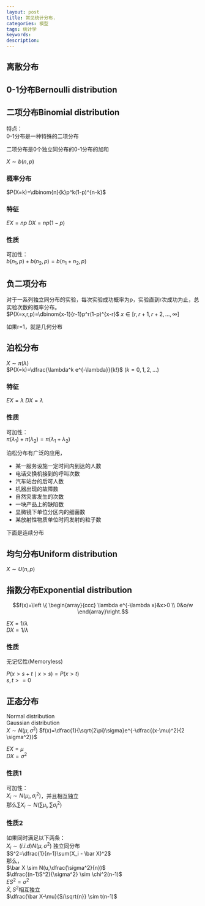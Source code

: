 ```yaml
---
layout: post
title: 常见统计分布.
categories: 模型
tags: 统计学
keywords:
description:
---
```


## 离散分布

## 0-1分布Bernoulli distribution

## 二项分布Binomial distribution

特点：  
0-1分布是一种特殊的二项分布  

二项分布是0个独立同分布的0-1分布的加和  

$X \sim b(n,p)$

### 概率分布
$P(X=k)=\dbinom{n}{k}p^k(1-p)^{n-k}$

### 特征
$EX=np$
$DX=np(1-p)$

### 性质
可加性：  
$b(n_1,p)+b(n_2,p)=b(n_1+n_2,p)$

## 负二项分布
对于一系列独立同分布的实验，每次实验成功概率为p，实验直到r次成功为止，总实验次数的概率分布。  
$P(X=x,r,p)=\dbinom{x-1}{r-1}p^r(1-p)^{x-r}$
$x \in [r,r+1,r+2,...,\infty]$

如果r=1，就是几何分布

## 泊松分布

$X\sim \pi(\lambda)$  
$P(X=k)=\dfrac{\lambda^k e^{-\lambda}}{k!}$
$(k=0,1,2,...)$

### 特征
$EX=\lambda$
$DX=\lambda$

### 性质
可加性：  
$\pi(\lambda_1)+\pi(\lambda_2)=\pi(\lambda_1+\lambda_2)$

泊松分布有广泛的应用，  
- 某一服务设施一定时间内到达的人数
- 电话交换机接到的呼叫次数
- 汽车站台的后可人数
- 机器出现的故障数
- 自然灾害发生的次数
- 一块产品上的缺陷数
- 显微镜下单位分区内的细菌数
- 某放射性物质单位时间发射的粒子数






下面是连续分布
## 均匀分布Uniform distribution
$X \sim U(n,p)$

## 指数分布Exponential distribution

$$f(x)=\left \{ \begin{array}{ccc}
\lambda e^{-\lambda x}&x>0 \\
0&o/w
\end{array}\right.$$

$EX=1/\lambda$  
$DX=1/\lambda$  

### 性质
无记忆性(Memoryless)

$P(x>s+t \mid x>s )=P(x>t)$  
$s,t>=0$

## 正态分布
Normal distribution  
Gaussian distribution  
$X \sim N(\mu,\sigma^2)$
$f(x)=\dfrac{1}{\sqrt{2\pi}\sigma}e^{-\dfrac{(x-\mu)^2}{2 \sigma^2}}$

$EX=\mu$  
$DX=\sigma^2$  

### 性质1
可加性：  
$X_i \sim N(\mu_i,\sigma_i^2)$，并且相互独立  
那么$\sum X_i \sim N(\sum\mu_i,\sum\sigma_i^2)$  

### 性质2
如果同时满足以下两条：  
$X_i \sim(i.i.d)N(\mu,\sigma^2)$ 独立同分布  
$S^2=\dfrac{1}{n-1}\sum(X_i - \bar X)^2$  
那么，  
$\bar X \sim N(u,\dfrac{\sigma^2}{n})$  
$\dfrac{(n-1)S^2}{\sigma^2} \sim \chi^2(n-1)$  
$ES^2=\sigma^2$  
$\bar X, S^2$相互独立  
$\dfrac{\bar X-\mu}{S/\sqrt{n}} \sim t(n-1)$  
